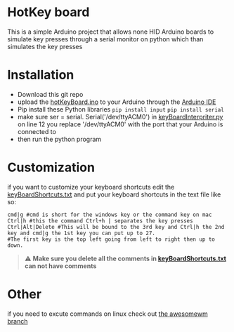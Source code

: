 # HotKey board
This is a simple Arduino project that allows none HID Arduino boards to simulate key presses through a serial monitor on python which than simulates the key presses
# Installation
- Download this git repo
- upload the [hotKeyBoard.ino](https://github.com/WasabiMushyPeas/HotKeyboard/blob/main/hotKeyBoard.ino) to your Arduino through the [Arduino IDE](https://www.arduino.cc/en/software)
- Pip install these Python libraries
`
pip install input
`
`
pip install serial
`
- make sure ser = serial. Serial('/dev/ttyACM0') in [keyBoardInterpriter.py](https://github.com/WasabiMushyPeas/HotKeyboard/blob/main/keyBoardInterpriter.py) on line 12 you replace '/dev/ttyACM0' with the port that your Arduino is connected to
- then run the python program
# Customization
if you want to customize your keyboard shortcuts edit the [keyBoardShortcuts.txt](https://github.com/WasabiMushyPeas/HotKeyboard/blob/main/keyBoardShortcuts.txt) and put your keyboard shortcuts in the text file like so:
```
cmd|g #cmd is short for the windows key or the command key on mac
Ctrl|h #this the command Ctrl+h | separates the key presses
Ctrl|Alt|Delete #This will be bound to the 3rd key and Ctrl|h the 2nd key and cmd|g the 1st key you can put up to 27. 
#The first key is the top left going from left to right then up to down.
```
> :warning: **Make sure you delete all the comments in [keyBoardShortcuts.txt](https://github.com/WasabiMushyPeas/HotKeyboard/blob/main/keyBoardShortcuts.txt) can not have comments**
# Other
if you need to excute commands on linux check out [the awesomewm branch](https://github.com/WasabiMushyPeas/HotKeyboard/tree/awesomewm)
